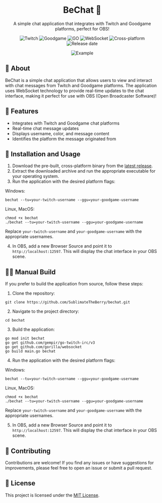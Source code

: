 <div align="center">
  <h1>BeChat 💬</h1>
  <p>A simple chat application that integrates with Twitch and Goodgame platforms, perfect for OBS!</p>
  
  ![Twitch](https://img.shields.io/badge/Twitch-%239146FF.svg?style=for-the-badge&logo=Twitch&logoColor=white)
  ![Goodgame](https://img.shields.io/badge/Goodgame-%23404d59.svg?style=for-the-badge&logo=Goodgame&logoColor=white)
  ![GO](https://img.shields.io/badge/Go-1.22.7-blue.svg?style=for-the-badge)
  ![WebSocket](https://img.shields.io/badge/WebSocket-%23404d59.svg?style=for-the-badge&logo=WebSocket&logoColor=%23E0234E)
  ![Cross-platform](https://img.shields.io/badge/Platform-Cross--platform-important?style=for-the-badge)
  ![Release date](https://img.shields.io/github/release-date/SublimateTheBerry/bechat?style=for-the-badge)

  ![Example](https://github.com/user-attachments/assets/e2ec01ce-3dcc-4f1a-b152-bd2965dbd174)

</div>

## 📖 About
BeChat is a simple chat application that allows users to view and interact with chat messages from Twitch and Goodgame platforms. The application uses WebSocket technology to provide real-time updates to the chat interface, making it perfect for use with OBS (Open Broadcaster Software)!

## 🚀 Features
- Integrates with Twitch and Goodgame chat platforms
- Real-time chat message updates
- Displays username, color, and message content
- Identifies the platform the message originated from

## 🔧 Installation and Usage
1. Download the pre-built, cross-platform binary from the [latest release](https://github.com/SublimateTheBerry/bechat/releases/latest).
2. Extract the downloaded archive and run the appropriate executable for your operating system.
3. Run the application with the desired platform flags:

Windows:
```
bechat --tu=your-twitch-username --ggu=your-goodgame-username
```
Linux, MacOS:
```
chmod +x bechat
./bechat --tu=your-twitch-username --ggu=your-goodgame-username
```

Replace `your-twitch-username` and `your-goodgame-username` with the appropriate usernames.

4. In OBS, add a new Browser Source and point it to `http://localhost:12597`. This will display the chat interface in your OBS scene.

## 🧑‍💻 Manual Build
If you prefer to build the application from source, follow these steps:

1. Clone the repository:
```
git clone https://github.com/SublimateTheBerry/bechat.git
```
2. Navigate to the project directory:
```
cd bechat
```
3. Build the application:
```
go mod init bechat
go get github.com/gempir/go-twitch-irc/v3
go get github.com/gorilla/websocket
go build main.go bechat
```
4. Run the application with the desired platform flags:

Windows:
```
bechat --tu=your-twitch-username --ggu=your-goodgame-username
```
Linux, MacOS:
```
chmod +x bechat
./bechat --tu=your-twitch-username --ggu=your-goodgame-username
```

Replace `your-twitch-username` and `your-goodgame-username` with the appropriate usernames.

5. In OBS, add a new Browser Source and point it to `http://localhost:12597`. This will display the chat interface in your OBS scene.

## 🤝 Contributing
Contributions are welcome! If you find any issues or have suggestions for improvements, please feel free to open an issue or submit a pull request.

## 📄 License
This project is licensed under the [MIT License](LICENSE).
